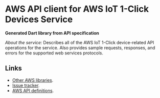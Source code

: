 # AWS API client for AWS IoT 1-Click Devices Service

**Generated Dart library from API specification**

*About the service:*
Describes all of the AWS IoT 1-Click device-related API operations for the
service.
Also provides sample requests, responses, and errors for the supported web
services
protocols.

## Links

- [Other AWS libraries](https://github.com/agilord/aws_client/tree/master/generated).
- [Issue tracker](https://github.com/agilord/aws_client/issues).
- [AWS API definitions](https://github.com/aws/aws-sdk-js/tree/master/apis).

